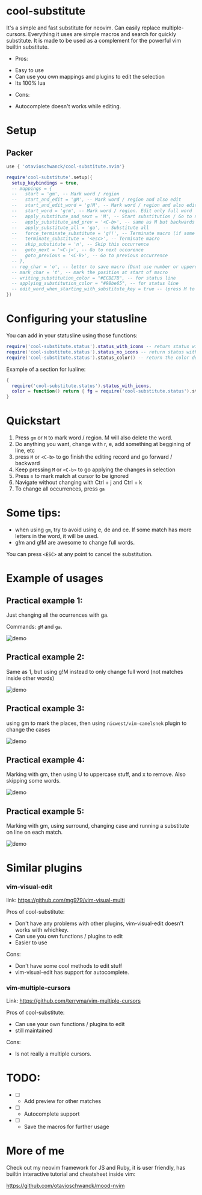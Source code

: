 # cool-substitute

It's a simple and fast substitute for neovim.  Can easily replace multiple-cursors.  Everything it uses are simple macros and search for quickly substitute.  It is made to be used as a complement for the powerful vim builtin substitute.

* Pros:

- Easy to use
- Can use you own mappings and plugins to edit the selection
- Its 100% lua

* Cons:

- Autocomplete doesn't works while editing.

# Setup

## Packer

```lua
use { 'otavioschwanck/cool-substitute.nvim'}

require'cool-substitute'.setup({
  setup_keybindings = true,
  -- mappings = {
  --   start = 'gm', -- Mark word / region
  --   start_and_edit = 'gM', -- Mark word / region and also edit
  --   start_and_edit_word = 'g!M', -- Mark word / region and also edit.  Edit only full word.
  --   start_word = 'g!m', -- Mark word / region. Edit only full word
  --   apply_substitute_and_next = 'M', -- Start substitution / Go to next substitution
  --   apply_substitute_and_prev = '<C-b>', -- same as M but backwards
  --   apply_substitute_all = 'ga', -- Substitute all
  --   force_terminate_substitute = 'g!!', -- Terminate macro (if some bug happens)
  --   terminate_substitute = '<esc>', -- Terminate macro
  --   skip_substitute = 'n', -- Skip this occurrence
  --   goto_next = '<C-j>', -- Go to next occurence
  --   goto_previous = '<C-k>', -- Go to previous occurrence
  -- },
  -- reg_char = 'o', -- letter to save macro (Dont use number or uppercase here)
  -- mark_char = 't', -- mark the position at start of macro
  -- writing_substitution_color = "#ECBE7B", -- for status line
  -- applying_substitution_color = "#98be65", -- for status line
  -- edit_word_when_starting_with_substitute_key = true -- (press M to mark and edit when not executing anything anything)
})
```

# Configuring your statusline

You can add in your statusline using those functions:

```lua
require('cool-substitute.status').status_with_icons -- return status with icons (nerdfonts)
require('cool-substitute.status').status_no_icons -- return status without icons
require('cool-substitute.status').status_color() -- return the color depending on the status of editing
```

Example of a section for lualine:
```lua
{
  require('cool-substitute.status').status_with_icons,
  color = function() return { fg = require('cool-substitute.status').status_color() } end
}
```

# Quickstart

1. Press `gm` or `M` to mark word / region.  M will also delete the word.
2. Do anything you want, change with r, e, add something at beggining of line, etc
3. press `M` or `<C-b>` to go finish the editing record and go forward / backward
4. Keep pressing `M` or `<C-b>` to go applying the changes in selection
5. Press `n` to mark match at cursor to be ignored
6. Navigate without changing with Ctrl + j and Ctrl + k
7. To change all occurrences, press `ga`

# Some tips:

- when using `gm`, try to avoid using e, de and ce.  If some match has more letters in the word, it will be used.
- g!m and g!M are awesome to change full words.

You can press `<ESC>` at any point to cancel the substitution.

# Example of usages

## Practical example 1:

Just changing all the ocurrences with ga.

Commands: `gM` and `ga`.

![demo](gifs/2.gif)

## Practical example 2:

Same as 1, but using g!M instead to only change full word (not matches inside other words)

![demo](gifs/1.gif)

## Practical example 3:

using gm to mark the places, then using `nicwest/vim-camelsnek` plugin to change the cases

![demo](gifs/3.gif)

## Practical example 4:

Marking with gm, then using U to uppercase stuff, and x to remove.  Also skipping some words.

![demo](gifs/4.gif)

## Practical example 5:

Marking with gm, using surround, changing case and running a substitute on line on each match.

![demo](gifs/5.gif)

# Similar plugins

### vim-visual-edit

link: https://github.com/mg979/vim-visual-multi

Pros of cool-substitute:

- Don't have any problems with other plugins, vim-visual-edit doesn't works with whichkey.
- Can use you own functions / plugins to edit
- Easier to use

Cons:

- Don't have some cool methods to edit stuff
- vim-visual-edit has support for autocomplete.

### vim-multiple-cursors

Link: https://github.com/terryma/vim-multiple-cursors

Pros of cool-substitute:

- Can use your own functions / plugins to edit
- still maintained

Cons:

- Is not really a multiple cursors.

# TODO:

- [ ] - Add preview for other matches
- [ ] - Autocomplete support
- [ ] - Save the macros for further usage

# More of me

Check out my neovim framework for JS and Ruby, it is user friendly, has builtin interactive tutorial and cheatsheet inside vim:

https://github.com/otavioschwanck/mood-nvim
